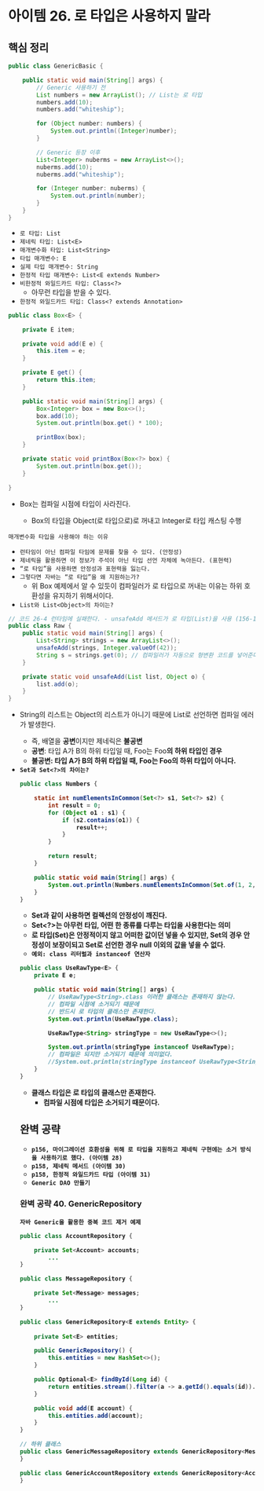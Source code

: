 # 아이템 26. 로 타입은 사용하지 말라

## 핵심 정리

```java
public class GenericBasic {

    public static void main(String[] args) {
        // Generic 사용하기 전
        List numbers = new ArrayList(); // List는 로 타입
        numbers.add(10);
        numbers.add("whiteship");

        for (Object number: numbers) {
            System.out.println((Integer)number);
        }

        // Generic 등장 이후
        List<Integer> nuberms = new ArrayList<>();
        nuberms.add(10);
        nuberms.add("whiteship");

        for (Integer number: nuberms) {
            System.out.println(number);
        }
    }
}
```

- `로 타입: List`
- `제네릭 타입: List<E>`
- `매개변수화 타입: List<String>`
- `타입 매개변수: E`
- `실제 타입 매개변수: String`
- `한정적 타입 매개변수: List<E extends Number>`
- `비한정적 와일드카드 타입: Class<?>`
    - 아무런 타입을 받을 수 있다.
- `한정적 와일드카드 타입: Class<? extends Annotation>`

```java
public class Box<E> {

    private E item;

    private void add(E e) {
        this.item = e;
    }

    private E get() {
        return this.item;
    }

    public static void main(String[] args) {
        Box<Integer> box = new Box<>();
        box.add(10);
        System.out.println(box.get() * 100);

        printBox(box);
    }

    private static void printBox(Box<?> box) {
        System.out.println(box.get());
    }

}
```

- Box<Integer>는 컴파일 시점에 타입이 사라진다.
    - Box의 타입을 Object(로 타입으로)로 꺼내고 Integer로 타입 캐스팅 수행

`매개변수화 타입을 사용해야 하는 이유`

- `런타임이 아닌 컴파일 타임에 문제를 찾을 수 있다. (안정성)`
- `제네릭을 활용하면 이 정보가 주석이 아닌 타입 선언 자체에 녹아든다. (표현력)`
- `“로 타입”을 사용하면 안정성과 표현력을 잃는다.`
- `그렇다면 자바는 “로 타입”을 왜 지원하는가?`
    - 위 Box 예제에서 알 수 있듯이 컴파일러가 로 타입으로 꺼내는 이유는 하위 호환성을 유지하기 위해서이다.
- `List와 List<Object>의 차이는?`

```java
// 코드 26-4 런타임에 실패한다. - unsafeAdd 메서드가 로 타입(List)을 사용 (156-157쪽)
public class Raw {
    public static void main(String[] args) {
        List<String> strings = new ArrayList<>();
        unsafeAdd(strings, Integer.valueOf(42));
        String s = strings.get(0); // 컴파일러가 자동으로 형변환 코드를 넣어준다.
    }

    private static void unsafeAdd(List list, Object o) {
        list.add(o);
    }
}
```

- String의 리스트는 Object의 리스트가 아니기 때문에 List<Object>로 선언하면 컴파일 에러가 발생한다.
    - 즉, 배열을 **공변**이지만 제네릭은 **불공변**
    - **공변**: 타입 A가 B의 하위 타입일 때, Foo<A>는 Foo<B>의 하위 타입인 경우
    - **불공변**: 타입 A가 B의 하위 타입일 때, Foo<A>는 Foo<B>의 하위 타입이 아니다.
- `Set과 Set<?>의 차이는?`

```java
public class Numbers {

    static int numElementsInCommon(Set<?> s1, Set<?> s2) {
        int result = 0;
        for (Object o1 : s1) {
            if (s2.contains(o1)) {
                result++;
            }
        }

        return result;
    }

    public static void main(String[] args) {
        System.out.println(Numbers.numElementsInCommon(Set.of(1, 2, 3), Set.of(1, 2)));
    }
}
```

- Set과 같이 사용하면 컬렉션의 안정성이 깨진다.
- Set<?>는 아무런 타입, 어떤 한 종류를 다루는 타입을 사용한다는 의미
- 로 타입(Set)은 안정적이지 않고 어떠한 값이던 넣을 수 있지만, Set<?>의 경우 안정성이 보장이되고 Set<?>로 선언한 경우 null 이외의 값을 넣을 수 없다.
- `예외: class 리터럴과 instanceof 연산자`

```java
public class UseRawType<E> {
    private E e;

    public static void main(String[] args) {
        // UseRawType<String>.class 이러한 클래스는 존재하지 않는다.
        // 컴파일 시점에 소거되기 때문에
        // 반드시 로 타입의 클래스만 존재한다.
        System.out.println(UseRawType.class);

        UseRawType<String> stringType = new UseRawType<>();

        System.out.println(stringType instanceof UseRawType);
        // 컴파일은 되지만 소거되기 때문에 의미없다.
        //System.out.println(stringType instanceof UseRawType<String>); 
    }
}
```

- 클래스 타입은 로 타입의 클래스만 존재한다.
    - 컴파일 시점에 타입은 소거되기 때문이다.

## 완벽 공략

- `p156, 마이그레이션 호환성을 위해 로 타입을 지원하고 제네릭 구현에는 소거 방식을 사용하기로 했다. (아이템 28)`
- `p158, 제네릭 메서드 (아이템 30)`
- `p158, 한정적 와일드카드 타입 (아이템 31)`
- `Generic DAO 만들기`

### 완벽 공략 40. GenericRepository

`자바 Generic을 활용한 중복 코드 제거 예제`

```java
public class AccountRepository {

    private Set<Account> accounts;
		...
}

public class MessageRepository {

    private Set<Message> messages;
		...
}
```

```java
public class GenericRepository<E extends Entity> {
    
    private Set<E> entities;

    public GenericRepository() {
        this.entities = new HashSet<>();
    }

    public Optional<E> findById(Long id) {
        return entities.stream().filter(a -> a.getId().equals(id)).findAny();
    }

    public void add(E account) {
        this.entities.add(account);
    }
}

// 하위 클래스
public class GenericMessageRepository extends GenericRepository<Message> {
}

public class GenericAccountRepository extends GenericRepository<Account> {
}
```